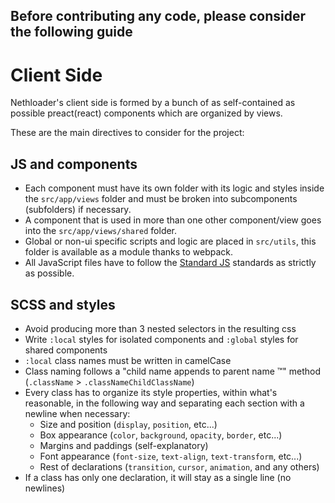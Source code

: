 Before contributing any code, please consider the following guide
-
Client Side
=
Nethloader's client side is formed by a bunch of as self-contained as possible preact(react) components which are organized by views.

These are the main directives to consider for the project:

JS and components
-

* Each component must have its own folder with its logic and styles inside the ``src/app/views`` folder and must be broken into subcomponents (subfolders) if necessary.
* A component that is used in more than one other component/view goes into the ``src/app/views/shared`` folder.
* Global or non-ui specific scripts and logic are placed in ``src/utils``, this folder is available as a module thanks to webpack.
* All JavaScript files have to follow the [Standard JS](https://standardjs.com/) standards as strictly as possible.

SCSS and styles
-
* Avoid producing more than 3 nested selectors in the resulting css
* Write ``:local`` styles for isolated components and ``:global`` styles for shared components
* ``:local`` class names must be written in camelCase
* Class naming follows a "child name appends to parent name &trade;" method (``.className`` > ``.classNameChildClassName``)
* Every class has to organize its style properties, within what's reasonable, in the following way and separating each section with a newline when necessary:
    * Size and position (``display``, ``position``, etc...)
    * Box appearance (``color``, ``background``, ``opacity``, ``border``, etc...)
    * Margins and paddings (self-explanatory)
    * Font appearance (``font-size``, ``text-align``, ``text-transform``, etc...)
    * Rest of declarations (``transition``, ``cursor``, ``animation``, and any others)
* If a class has only one declaration, it will stay as a single line (no newlines)
